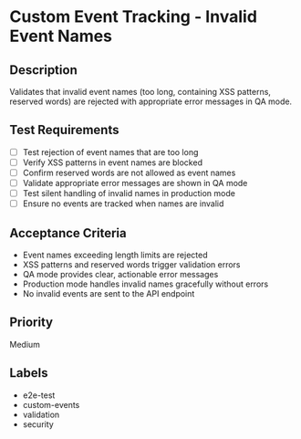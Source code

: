 # Custom Event Tracking - Invalid Event Names

## Description
Validates that invalid event names (too long, containing XSS patterns, reserved words) are rejected with appropriate error messages in QA mode.

## Test Requirements
- [ ] Test rejection of event names that are too long
- [ ] Verify XSS patterns in event names are blocked
- [ ] Confirm reserved words are not allowed as event names
- [ ] Validate appropriate error messages are shown in QA mode
- [ ] Test silent handling of invalid names in production mode
- [ ] Ensure no events are tracked when names are invalid

## Acceptance Criteria
- Event names exceeding length limits are rejected
- XSS patterns and reserved words trigger validation errors
- QA mode provides clear, actionable error messages
- Production mode handles invalid names gracefully without errors
- No invalid events are sent to the API endpoint

## Priority
Medium

## Labels
- e2e-test
- custom-events
- validation
- security